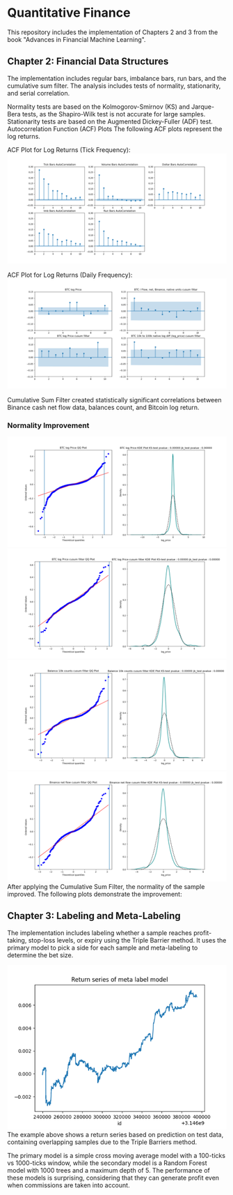 # Quantitative Finance #

This repository includes the implementation of Chapters 2 and 3 from the book "Advances in Financial Machine Learning".

## Chapter 2: Financial Data Structures ##
The implementation includes regular bars, imbalance bars, run bars, and the cumulative sum filter. The analysis includes tests of normality, stationarity, and serial correlation.

Normality tests are based on the Kolmogorov-Smirnov (KS) and Jarque-Bera tests, as the Shapiro-Wilk test is not accurate for large samples.
Stationarity tests are based on the Augmented Dickey-Fuller (ADF) test.
Autocorrelation Function (ACF) Plots
The following ACF plots represent the log returns.

ACF Plot for Log Returns (Tick Frequency):
![Alt text for image](/plots/acf.png)

ACF Plot for Log Returns (Daily Frequency):
![Alt text for image](/plots/events/acf.png)

Cumulative Sum Filter created statistically significant correlations between Binance cash net flow data, balances count, and Bitcoin log return.

### Normality Improvement ###
![Alt text for image](/plots/events/log_price_normal.png)
![Alt text for image](/plots/events/price_cusum_normal.png)
![Alt text for image](/plots/events/balance_cusum_normal.png)
![Alt text for image](/plots/events/flow_cusum_normal.png)
After applying the Cumulative Sum Filter, the normality of the sample improved. The following plots demonstrate the improvement:

## Chapter 3: Labeling and Meta-Labeling ##
The implementation includes labeling whether a sample reaches profit-taking, stop-loss levels, or expiry using the Triple Barrier method. It uses the primary model to pick a side for each sample and meta-labeling to determine the bet size.

![Alt text for image](plots/labeling/return_series.png)
The example above shows a return series based on prediction on test data, containing overlapping samples due to the Triple Barriers method.

The primary model is a simple cross moving average model with a 100-ticks vs 1000-ticks window, while the secondary model is a Random Forest model with 1000 trees and a maximum depth of 5. The performance of these models is surprising, considering that they can generate profit even when commissions are taken into account.